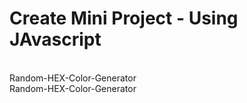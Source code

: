 # Create Mini Project - Using JAvascript
<br>
Random-HEX-Color-Generator
<br>
Random-HEX-Color-Generator